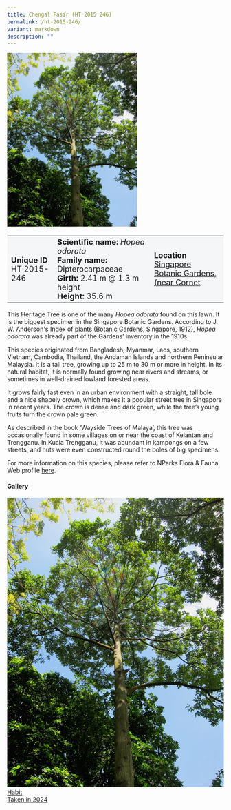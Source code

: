 ```yaml
---
title: Chengal Pasir (HT 2015 246)
permalink: /ht-2015-246/
variant: markdown
description: ""
---
```

<div class="isomer-image-wrapper">
<img style="width: 60%" src="/images/Heritage_trees_photos/hopodo_ht2015-245_habit.jpg">
</div><table style="minWidth: 100px; font-size: 18px; background: #F4F6F7">
<tbody><tr>
<td rowspan="1" colspan="1">
<strong>Unique ID</strong>
<br>HT 2015-246
</td>
<td rowspan="1" colspan="1">
	<strong>Scientific name:</strong> <em>Hopea odorata</em>
<br><strong>Family name: </strong>Dipterocarpaceae
<br><strong>Girth: </strong>2.41 m @ 1.3 m height
<br><strong>Height: </strong>35.6 m
</td>
<td rowspan="1" colspan="1">
<strong>Location</strong><a href="https://www.onemap.gov.sg/?lat=1.316219999993928&amp;lng=103.81543999999457">
 <br>Singapore Botanic Gardens,<br>(near Cornet</a>
</td>
</tr>
</tbody>
</table>
<p>This Heritage Tree is one of the many&nbsp;<em>Hopea odorata</em>&nbsp;found on this lawn. It is the biggest specimen in the Singapore Botanic Gardens. According to J. W. Anderson's Index of plants (Botanic Gardens, Singapore, 1912),&nbsp;<em>Hopea odorata</em>&nbsp;was already part of the Gardens’ inventory in the 1910s.

</p><p>This species originated from Bangladesh, Myanmar, Laos, southern Vietnam, Cambodia, Thailand, the Andaman Islands and northern Peninsular Malaysia. It is a tall tree, growing up to 25 m to 30 m or more in height. In its natural habitat, it is normally found growing near rivers and streams, or sometimes in well-drained lowland forested areas.</p>

<p>It grows fairly fast even in an urban environment with a straight, tall bole and a nice shapely crown, which makes it a popular street tree in Singapore in recent years. The crown is dense and dark green, while the tree’s young fruits turn the crown pale green.</p>

<p>As described in the book ‘Wayside Trees of Malaya’, this tree was occasionally found in some villages on or near the coast of Kelantan and Trengganu. In Kuala Trengganu, it was abundant in kampongs on a few streets, and huts were even constructed round the boles of big specimens.</p>

<p>For more information on this species, please refer to NParks Flora &amp; Fauna Web profile <a href="https://www.nparks.gov.sg/florafaunaweb/flora/2/9/2959">here</a>.</p>

<h4><b>Gallery</b></h4>
<div class="isomer-card-grid">
<a href="/images/Heritage_trees_photos/hopodo_ht2015-245_habit.jpg" class="isomer-card">
<div class="isomer-card-image">
<div class="isomer-image-wrapper"><img src="/images/Heritage_trees_photos/hopodo_ht2015-245_habit.jpg"></div></div>
<div class="isomer-card-body"><div class="isomer-card-title">Habit</div><div class="isomer-card-description">Taken in 2024</div></div></a><p></p></div>